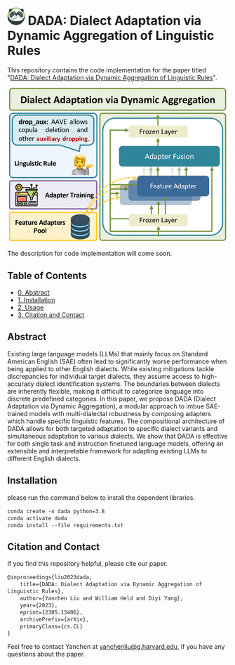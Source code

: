 # <img src="img/panda.png" alt="Panda" width="40" height="40"> DADA: Dialect Adaptation via Dynamic Aggregation of Linguistic Rules

This repository contains the code implementation for the paper titled "[DADA: Dialect Adaptation via Dynamic Aggregation of Linguistic Rules](https://arxiv.org/abs/2305.13406)". 

<p align="center">
    <img src="img/DADA.png" alt="Panda" width="500">
</p>

The description for code implementation will come soon.

<!-- ![process](img/process.png) -->


## Table of Contents

- [0. Abstract](#abstract)
- [1. Installation](#installation)
- [2. Usage](#usage)
- [3. Citation and Contact](#citation-and-contact)

## Abstract
Existing large language models (LLMs) that mainly focus on Standard American English (SAE) often lead to significantly worse performance when being applied to other English dialects. While existing mitigations tackle discrepancies for individual target dialects, they assume access to high-accuracy dialect identification systems. The boundaries between dialects are inherently flexible, making it difficult to categorize language into discrete predefined categories. In this paper, we propose DADA (Dialect Adaptation via Dynamic Aggregation), a modular approach to imbue SAE-trained models with multi-dialectal robustness by composing adapters which handle specific linguistic features. The compositional architecture of DADA allows for both targeted adaptation to specific dialect variants and simultaneous adaptation to various dialects. We show that DADA is effective for both single task and instruction finetuned language models, offering an extensible and interpretable framework for adapting existing LLMs to different English dialects.

## Installation
please run the command below to install the dependent libraries.

```
conda create -n dada python=3.8
conda activate dada
conda install --file requirements.txt
```

<!--
## Usage

Explain how to use the code and provide examples if applicable. Describe the different functionalities, options, or parameters available. Include any specific instructions or guidelines for running experiments or reproducing results.

## License

Specify the license under which the code is released. If applicable, mention any open-source licenses or restrictions.
 -->
 
## Citation and Contact

If you find this repository helpful, please cite our paper.

```
@inproceedings{liu2023dada,
    title={DADA: Dialect Adaptation via Dynamic Aggregation of Linguistic Rules},
    author={Yanchen Liu and William Held and Diyi Yang},
    year={2023},
    eprint={2305.13406},
    archivePrefix={arXiv},
    primaryClass={cs.CL}
}
```

Feel free to contact Yanchen at yanchenliu@g.harvard.edu, if you have any questions about the paper.



